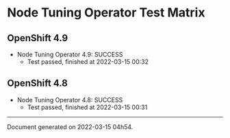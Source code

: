 
Node Tuning Operator Test Matrix
================================

OpenShift 4.9
-------------



* Node Tuning Operator 4.9: SUCCESS
  - Test passed, finished at 2022-03-15 00:32

OpenShift 4.8
-------------



* Node Tuning Operator 4.8: SUCCESS
  - Test passed, finished at 2022-03-15 00:31

---
Document generated on 2022-03-15 04h54.
